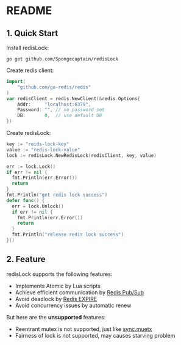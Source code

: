 # README

## 1. Quick Start

Install redisLock:

```
go get github.com/Spongecaptain/redisLock
```

Create redis client:

```go
import(
	"github.com/go-redis/redis"
)
var redisClient = redis.NewClient(&redis.Options{
	Addr:     "localhost:6379",
	Password: "", // no password set
	DB:       0,  // use default DB
})
```

Create redisLock:

```go
key := "reids-lock-key"
value := "redis-lock-value"
lock := redisLock.NewRedisLock(redisClient, key, value)

err := lock.Lock()
if err != nil {
  fmt.Println(err.Error())
  return
}
fmt.Println("get redis lock success")
defer func() {
  err = lock.Unlock()
  if err != nil {
    fmt.Println(err.Error())
    return
  }
  fmt.Println("release redis lock success")
}()
```

## 2. Feature

redisLock supports the following features:

-  Implements Atomic by Lua scripts
-  Achieve efficient communication by [Redis Pub/Sub](https://redis.io/topics/pubsub)
-  Avoid deadlock by [Redis EXPIRE](https://redis.io/commands/expire)
-  Avoid concurrency issues by automatic renew

But here are the **unsupported** features:

- Reentrant mutex is not supported, just like [sync.muetx](https://golang.org/pkg/sync/)
- Fairness of lock is not supported, may causes starving problem

